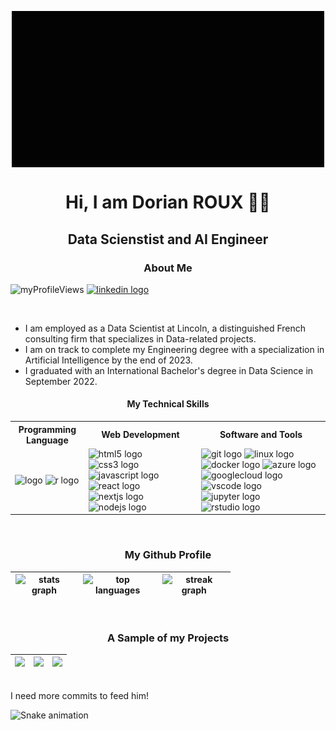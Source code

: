 <!-- README - GITHUB PROFILE -->
<p align="center">
 <img width="500opx" src="src/gif/LoadingWelcome.gif" align="center" alt="GitHub Readme Stats" />
 <h1 align="center">Hi, I am Dorian ROUX 👨‍💻</h1>
 <h2 align="center">Data Scienstist and AI Engineer</h2>
</p>

<p align="center">
 <h3 align="center">About Me</h3>
</p>

<img
  src="https://komarev.com/ghpvc/?username=dorian-roux&label=Views&color=790707&style=flat"
  alt="myProfileViews" height="25"/>
<a href="https://www.linkedin.com/in/dorian-roux/" target="_blank">
<img
  src="https://img.shields.io/static/v1?message=LinkedIn&logo=linkedin&label=&color=0077B5&logoColor=white&labelColor=&style=for-the-badge" height="25"
  alt="linkedin logo"/>
</a>

</br>

- I am employed as a Data Scientist at Lincoln, a distinguished French consulting firm that specializes in Data-related projects.
- I am on track to complete my Engineering degree with a specialization
      in Artificial Intelligence by the end of 2023.
- I graduated with an International Bachelor's degree in Data Science in September 2022.



<p align="center">
  <h4 align="center">My Technical Skills</h4>
</p>

<p align="center">
  <table>
    <tr>
      <th style="text-align: center;">Programming Language</th>
      <th style="text-align: center;">Web Development</th>
      <th style="text-align: center;">Software and Tools</th>
    </tr>  
    <tr>
      <td>
        <img 
          src="https://cdn.jsdelivr.net/gh/devicons/devicon/icons/python/python-original.svg" 
          height="32" 
          width="32" alt="logo"/>
        <img
          src="https://cdn.jsdelivr.net/gh/devicons/devicon/icons/r/r-original.svg"
          height="32"
          width="32"
          alt="r logo"
        />
      </td>
      <td>
        <img
          src="https://cdn.jsdelivr.net/gh/devicons/devicon/icons/html5/html5-original.svg"
          height="32"
          width="32"
          alt="html5 logo"
        />
        <img
          src="https://cdn.jsdelivr.net/gh/devicons/devicon/icons/css3/css3-original.svg"
          height="32"
          width="32"
          alt="css3 logo"
        />
        <img
          src="https://cdn.jsdelivr.net/gh/devicons/devicon/icons/javascript/javascript-original.svg"
          height="32"
          width="32"
          alt="javascript logo"
        />
        <img
          src="https://cdn.jsdelivr.net/gh/devicons/devicon/icons/react/react-original.svg"
          height="32"
          width="32"
          alt="react logo"
        />
        <img
          src="https://cdn.jsdelivr.net/gh/devicons/devicon/icons/nextjs/nextjs-original.svg"
          height="32"
          width="32"
          alt="nextjs logo"
        />
        <img
          src="https://cdn.jsdelivr.net/gh/devicons/devicon/icons/nodejs/nodejs-original.svg"
          height="32"
          width="32"
          alt="nodejs logo"
        />
      </td>
      <td>
        <img
          src="https://cdn.jsdelivr.net/gh/devicons/devicon/icons/git/git-original.svg"
          height="32"
          width="32"
          alt="git logo"
        />
        <img
          src="https://cdn.jsdelivr.net/gh/devicons/devicon/icons/linux/linux-original.svg"
          height="32"
          width="32"
          alt="linux logo"
        />
        <img
          src="https://cdn.jsdelivr.net/gh/devicons/devicon/icons/docker/docker-original.svg"
          height="32"
          width="32"
          alt="docker logo"
        />
        <img
          src="https://cdn.jsdelivr.net/gh/devicons/devicon/icons/azure/azure-original.svg"
          height="32"
          width="32"
          alt="azure logo"
        />
        <img
          src="https://cdn.jsdelivr.net/gh/devicons/devicon/icons/googlecloud/googlecloud-original.svg"
          height="32"
          width="32"
          alt="googlecloud logo"
        />
        <img
          src="https://cdn.jsdelivr.net/gh/devicons/devicon/icons/vscode/vscode-original.svg"
          height="32"
          width="32"
          alt="vscode logo"
        />
        <img
          src="https://cdn.jsdelivr.net/gh/devicons/devicon/icons/jupyter/jupyter-original.svg"
          height="32"
          width="32"
          alt="jupyter logo"
        />
        <img
          src="https://cdn.jsdelivr.net/gh/devicons/devicon/icons/rstudio/rstudio-original.svg"
          height="32"
          width="32"
          alt="rstudio logo"
        />
      </td>
    </tr>
  </table>
</p>
  
</br>

<p align="center">
 <h3 align="center">My Github Profile</h3>
</p>

| <img style="margin-left: 1%; margin-right: 1%;" src="https://github-readme-stats.vercel.app/api?username=dorian-roux&hide_title=false&hide_rank=false&show_icons=true&include_all_commits=true&count_private=true&disable_animations=false&theme=dracula&locale=en&hide_border=false" height="150" alt="stats graph"/> | <img style="margin-left: 1%; margin-right: 1%;" src="https://github-readme-stats.vercel.app/api/top-langs?username=dorian-roux&locale=en&hide_title=false&layout=compact&card_width=320&langs_count=5&theme=dracula&hide_border=false" height="150" alt="top languages"/> | <img style="margin-left: 1%; margin-right: 1%;" src="https://streak-stats.demolab.com?user=dorian-roux&locale=en&mode=weekly&theme=dracula&hide_border=false&border_radius=5" height="150" alt="streak graph"/> |
| ------------- | ------------- | ------------- |


</br>

<p align="center">
 <h3 align="center">A Sample of my Projects</h3>
</p>

| <a href="https://github.com/dorian-roux/ing3-optimisation-metaheuristiques"><img src="https://github-readme-stats.vercel.app/api/pin/?username=dorian-roux&repo=ing3-optimisation-metaheuristiques" height="100"/></a> | <a href="https://github.com/dorian-roux/DoLus-Sutom-APP"><img src="https://github-readme-stats.vercel.app/api/pin/?username=dorian-roux&repo=DoLus-Sutom-APP" height="100"/></a> | <a href="https://github.com/dorian-roux/groupama-case-study"><img src="https://github-readme-stats.vercel.app/api/pin/?username=dorian-roux&repo=groupama-case-study" height="100"/></a> |
| ------------- | ------------- | ------------- |

</br>
<span align="center">I need more commits to feed him!</span>

![Snake animation](https://github.com/dorian-roux/dorian-roux/blob/output/github-contribution-grid-snake.svg)